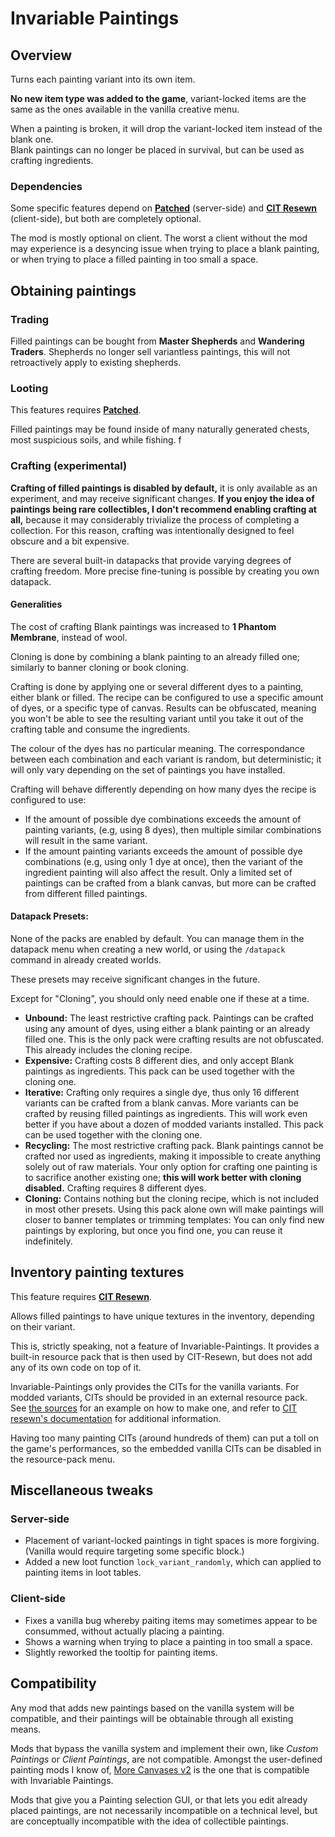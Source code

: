 # Invariable Paintings

## Overview
Turns each painting variant into its own item.

**No new item type was added to the game**, variant-locked items are the same as the ones available in the vanilla creative menu.

When a painting is broken, it will drop the variant-locked item instead of the blank one.  
Blank paintings can no longer be placed in survival, but can be used as crafting ingredients.

### Dependencies
Some specific features depend on **[Patched](https://modrinth.com/mod/patched)** (server-side) and **[CIT Resewn](https://modrinth.com/mod/cit-resewn)** (client-side), but both are completely optional.

The mod is mostly optional on client. The worst a client without the mod may experience is a desyncing issue when trying to place a blank painting, or when trying to place a filled painting in too small a space.

## Obtaining paintings
### Trading
Filled paintings can be bought from **Master Shepherds** and **Wandering Traders**. Shepherds no longer sell variantless paintings, this will not retroactively apply to existing shepherds.

### Looting
This features requires **[Patched](https://modrinth.com/mod/patched)**.

Filled paintings may be found inside of many naturally generated chests, most suspicious soils, and while fishing.
f
### Crafting (experimental)
**Crafting of filled paintings is disabled by default,** it is only available as an experiment, and may receive significant changes. **If you enjoy the idea of paintings being rare collectibles, I don't recommend enabling crafting at all,** because it may considerably trivialize the process of completing a collection. For this reason, crafting was intentionally designed to feel obscure and a bit expensive.

There are several built-in datapacks that provide varying degrees of crafting freedom. More precise fine-tuning is possible by creating you own datapack.

#### Generalities
The cost of crafting Blank paintings was increased to **1 Phantom Membrane**, instead of wool.

Cloning is done by combining a blank painting to an already filled one; similarly to banner cloning or book cloning.

Crafting is done by applying one or several different dyes to a painting, either blank or filled. The recipe can be configured to use a specific amount of dyes, or a specific type of canvas. Results can be obfuscated, meaning you won't be able to see the resulting variant until you take it out of the crafting table and consume the ingredients.

The colour of the dyes has no particular meaning. The correspondance between each combination and each variant is random, but deterministic; it will only vary depending on the set of paintings you have installed.

Crafting will behave differently depending on how many dyes the recipe is configured to use:
- If the amount of possible dye combinations exceeds the amount of painting variants, (e.g, using 8 dyes), then multiple similar combinations will result in the same variant.
- If the amount painting variants exceeds the amount of possible dye combinations (e.g, using only 1 dye at once), then the variant of the ingredient painting will also affect the result. Only a limited set of paintings can be crafted from a blank canvas, but more can be crafted from different filled paintings.


#### Datapack Presets:

None of the packs are enabled by default.
You can manage them in the datapack menu when creating a new world, or using the `/datapack` command in already created worlds.

These presets may receive significant changes in the future.

Except for "Cloning", you should only need enable one if these at a time.

- **Unbound:** The least restrictive crafting pack. Paintings can be crafted using any amount of dyes, using either a blank painting or an already filled one. This is the only pack were crafting results are not obfuscated. This already includes the cloning recipe.
- **Expensive:** Crafting costs 8 different dies, and only accept Blank paintings as ingredients.
This pack can be used together with the cloning one.
- **Iterative:** Crafting only requires a single dye, thus only 16 different variants can be crafted from a blank canvas. More variants can be crafted by reusing filled paintings as ingredients. This will work even better if you have about a dozen of modded variants installed.
This pack can be used together with the cloning one.
- **Recycling:** The most restrictive crafting pack. Blank paintings cannot be crafted nor used as ingredients, making it impossible to create anything solely out of raw materials. Your only option for crafting one painting is to sacrifice another existing one; **this will work better with cloning disabled.** Crafting requires 8 different dyes.
- **Cloning:** Contains nothing but the cloning recipe, which is not included in most other presets. Using this pack alone own will make paintings will closer to banner templates or trimming templates: You can only find new paintings by exploring, but once you find one, you can reuse it indefinitely.

## Inventory painting textures
This feature requires **[CIT Resewn](https://modrinth.com/mod/cit-resewn)**.

Allows filled paintings to have unique textures in the inventory, depending on their variant.

This is, strictly speaking, not a feature of Invariable-Paintings. It provides a built-in resource pack that is then used by CIT-Resewn, but does not add any of its own code on top of it.

Invariable-Paintings only provides the CITs for the vanilla variants. For modded variants, CITs should be provided in an external resource pack. See [the sources](https://github.com/Estecka/mc-invariable-paintings/tree/HEAD/src/client/resources/resourcepacks/vanilla-cit) for an example on how to make one, and refer to [CIT resewn's documentation](https://citresewn.shcm.io/) for additional information.

Having too many painting CITs (around hundreds of them) can put a toll on the game's performances, so the embedded vanilla CITs can be disabled in the resource-pack menu.


## Miscellaneous tweaks
### Server-side
- Placement of variant-locked paintings in tight spaces is more forgiving. (Vanilla would require targeting some specific block.)
- Added a new loot function `lock_variant_randomly`, which can applied to painting items in loot tables.

### Client-side
- Fixes a vanilla bug whereby paiting items may sometimes appear to be consummed, without actually placing a painting.
- Shows a warning when trying to place a painting in too small a space.
- Slightly reworked the tooltip for painting items.


## Compatibility
Any mod that adds new paintings based on the vanilla system will be compatible, and their paintings will be obtainable through all existing  means.

Mods that bypass the vanilla system and implement their own, like _Custom Paintings_ or _Client Paintings_, are not compatible. Amongst the user-defined painting mods I know of, [More Canvases v2](https://modrinth.com/mod/more-canvases) is the one that is compatible with Invariable Paintings.

Mods that give you a Painting selection GUI, or that lets you edit already placed paintings, are not necessarily incompatible on a technical level, but are conceptually incompatible with the idea of collectible paintings.
